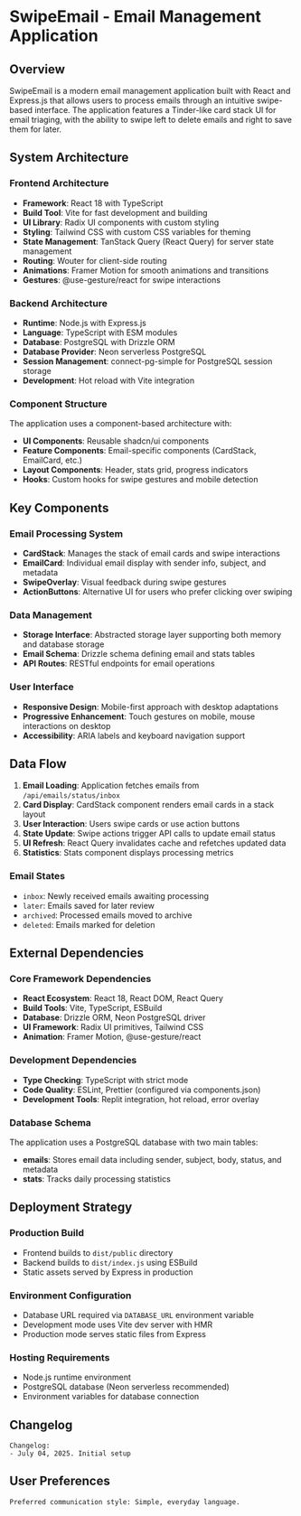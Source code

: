 # SwipeEmail - Email Management Application

## Overview

SwipeEmail is a modern email management application built with React and Express.js that allows users to process emails through an intuitive swipe-based interface. The application features a Tinder-like card stack UI for email triaging, with the ability to swipe left to delete emails and right to save them for later.

## System Architecture

### Frontend Architecture
- **Framework**: React 18 with TypeScript
- **Build Tool**: Vite for fast development and building
- **UI Library**: Radix UI components with custom styling
- **Styling**: Tailwind CSS with custom CSS variables for theming
- **State Management**: TanStack Query (React Query) for server state management
- **Routing**: Wouter for client-side routing
- **Animations**: Framer Motion for smooth animations and transitions
- **Gestures**: @use-gesture/react for swipe interactions

### Backend Architecture
- **Runtime**: Node.js with Express.js
- **Language**: TypeScript with ESM modules
- **Database**: PostgreSQL with Drizzle ORM
- **Database Provider**: Neon serverless PostgreSQL
- **Session Management**: connect-pg-simple for PostgreSQL session storage
- **Development**: Hot reload with Vite integration

### Component Structure
The application uses a component-based architecture with:
- **UI Components**: Reusable shadcn/ui components
- **Feature Components**: Email-specific components (CardStack, EmailCard, etc.)
- **Layout Components**: Header, stats grid, progress indicators
- **Hooks**: Custom hooks for swipe gestures and mobile detection

## Key Components

### Email Processing System
- **CardStack**: Manages the stack of email cards and swipe interactions
- **EmailCard**: Individual email display with sender info, subject, and metadata
- **SwipeOverlay**: Visual feedback during swipe gestures
- **ActionButtons**: Alternative UI for users who prefer clicking over swiping

### Data Management
- **Storage Interface**: Abstracted storage layer supporting both memory and database storage
- **Email Schema**: Drizzle schema defining email and stats tables
- **API Routes**: RESTful endpoints for email operations

### User Interface
- **Responsive Design**: Mobile-first approach with desktop adaptations
- **Progressive Enhancement**: Touch gestures on mobile, mouse interactions on desktop
- **Accessibility**: ARIA labels and keyboard navigation support

## Data Flow

1. **Email Loading**: Application fetches emails from `/api/emails/status/inbox`
2. **Card Display**: CardStack component renders email cards in a stack layout
3. **User Interaction**: Users swipe cards or use action buttons
4. **State Update**: Swipe actions trigger API calls to update email status
5. **UI Refresh**: React Query invalidates cache and refetches updated data
6. **Statistics**: Stats component displays processing metrics

### Email States
- `inbox`: Newly received emails awaiting processing
- `later`: Emails saved for later review
- `archived`: Processed emails moved to archive
- `deleted`: Emails marked for deletion

## External Dependencies

### Core Framework Dependencies
- **React Ecosystem**: React 18, React DOM, React Query
- **Build Tools**: Vite, TypeScript, ESBuild
- **Database**: Drizzle ORM, Neon PostgreSQL driver
- **UI Framework**: Radix UI primitives, Tailwind CSS
- **Animation**: Framer Motion, @use-gesture/react

### Development Dependencies
- **Type Checking**: TypeScript with strict mode
- **Code Quality**: ESLint, Prettier (configured via components.json)
- **Development Tools**: Replit integration, hot reload, error overlay

### Database Schema
The application uses a PostgreSQL database with two main tables:
- **emails**: Stores email data including sender, subject, body, status, and metadata
- **stats**: Tracks daily processing statistics

## Deployment Strategy

### Production Build
- Frontend builds to `dist/public` directory
- Backend builds to `dist/index.js` using ESBuild
- Static assets served by Express in production

### Environment Configuration
- Database URL required via `DATABASE_URL` environment variable
- Development mode uses Vite dev server with HMR
- Production mode serves static files from Express

### Hosting Requirements
- Node.js runtime environment
- PostgreSQL database (Neon serverless recommended)
- Environment variables for database connection

## Changelog

```
Changelog:
- July 04, 2025. Initial setup
```

## User Preferences

```
Preferred communication style: Simple, everyday language.
```